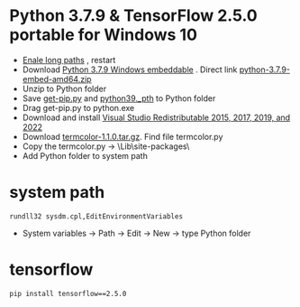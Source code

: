 # Python 3.7.9 & TensorFlow 2.5.0 portable for Windows 10
- [Enale long paths](enable_long_path.reg) , restart
- Download [Python 3.7.9 Windows embeddable](https://www.python.org/downloads/windows/) .
Direct link [python-3.7.9-embed-amd64.zip](https://www.python.org/ftp/python/3.7.9/python-3.7.9-embed-amd64.zip)
- Unzip to Python folder
- Save [get-pip.py](get-pip.py) and [python39._pth](python39._pth) to Python folder
- Drag get-pip.py to python.exe
- Download and install [Visual Studio Redistributable 2015, 2017, 2019, and 2022](https://docs.microsoft.com/ru-RU/cpp/windows/latest-supported-vc-redist?view=msvc-160#visual-studio-2015-2017-2019-and-2022)
- Download [termcolor-1.1.0.tar.gz](https://files.pythonhosted.org/packages/8a/48/a76be51647d0eb9f10e2a4511bf3ffb8cc1e6b14e9e4fab46173aa79f981/termcolor-1.1.0.tar.gz). Find file termcolor.py
- Copy the termcolor.py -> \Lib\site-packages\
- Add Python folder to system path
# system path
```
rundll32 sysdm.cpl,EditEnvironmentVariables
```
- System variables -> Path -> Edit -> New -> type Python folder
# tensorflow
```
pip install tensorflow==2.5.0
```
